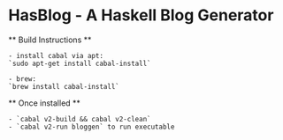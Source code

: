 # HasBlog - A Haskell Blog Generator

** Build Instructions **
    
    - install cabal via apt:
    `sudo apt-get install cabal-install`
    
    - brew:
    `brew install cabal-install`

** Once installed **

    - `cabal v2-build && cabal v2-clean`
    - `cabal v2-run bloggen` to run executable
        


